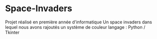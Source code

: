 # Space-Invaders
Projet réalisé en première année d'informatique 
Un space invaders dans lequel nous avons rajoutés un système de couleur
langage : Python / Tkinter
